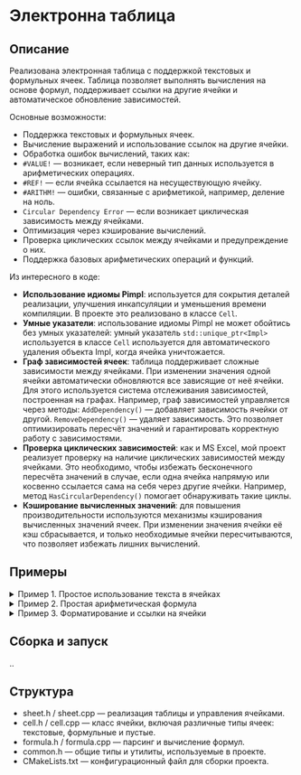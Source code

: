 # Электронна таблица

## Описание
Реализована электронная таблица с поддержкой текстовых и формульных ячеек. Таблица позволяет выполнять вычисления на основе формул, поддерживает ссылки на другие ячейки и автоматическое обновление зависимостей.

Основные возможности:
- Поддержка текстовых и формульных ячеек.
- Вычисление выражений и использование ссылок на другие ячейки.
- Обработка ошибок вычислений, таких как:
- `#VALUE!` — возникает, если неверный тип данных используется в арифметических операциях.
- `#REF!` — если ячейка ссылается на несуществующую ячейку.
- `#ARITHM!` — ошибки, связанные с арифметикой, например, деление на ноль.
- `Circular Dependency Error` — если возникает циклическая зависимость между ячейками.
- Оптимизация через кэширование вычислений.
- Проверка циклических ссылок между ячейками и предупреждение о них.
- Поддержка базовых арифметических операций и функций.

Из интересного в коде:
- **Использование идиомы Pimpl**: используется для сокрытия деталей реализации, улучшения инкапсуляции и уменьшения времени компиляции. В проекте это реализовано в классе `Cell`.
- **Умные указатели**: использование идиомы Pimpl не может обойтись без умных указателей: умный указатель `std::unique_ptr<Impl>` используется в классе `Cell` используется для автоматического удаления объекта Impl, когда ячейка уничтожается.
- **Граф зависимостей ячеек**: таблица поддерживает сложные зависимости между ячейками. При изменении значения одной ячейки автоматически обновляются все зависящие от неё ячейки. Для этого используется система отслеживания зависимостей, построенная на графах. Например, граф зависимостей управляется через методы:
   `AddDependency()` — добавляет зависимость ячейки от другой.
  `RemoveDependency()` — удаляет зависимость.
  Это позволяет оптимизировать пересчёт значений и гарантировать корректную работу с зависимостями.
- **Проверка циклических зависимостей**: как и MS Excel, мой проект реализует проверку на наличие циклических зависимостей между ячейками. Это необходимо, чтобы избежать бесконечного пересчёта значений в случае, если одна ячейка напрямую или косвенно ссылается сама на себя через другие ячейки. Например, метод `HasCircularDependency()` помогает обнаруживать такие циклы.
- **Кэширование вычисленных значений**: для повышения производительности используются механизмы кэширования вычисленных значений ячеек. При изменении значения ячейки её кэш сбрасывается, и только необходимые ячейки пересчитываются, что позволяет избежать лишних вычислений.

## Примеры
<details>

<summary>Пример 1. Простое использование текста в ячейках</summary>

```cpp
auto sheet = CreateSheet();

sheet->SetCell("A1"_pos, "Hello");
sheet->SetCell("A2"_pos, "World");
sheet->SetCell("B1"_pos, "123");

std::cout << sheet->GetCell("A1"_pos)->GetText();  
std::cout << sheet->GetCell("A2"_pos)->GetText();  
std::cout << sheet->GetCell("B1"_pos)->GetValue();  
```
Выходной поток:
```
>> HelloWorld123
```
</details>

<details>

<summary>Пример 2. Простая арифметическая формула</summary>
Можно задать формулы в ячейках, которые будут ссылаться на другие ячейки и выполнять арифметические операции.

```cpp
auto sheet = CreateSheet();

sheet->SetCell("A1"_pos, "2");
sheet->SetCell("A2"_pos, "3");
sheet->SetCell("A3"_pos, "=A1 + A2");

std::cout << std::get<double>(sheet->GetCell("A3"_pos)->GetValue());
```
Выходной поток:
```
>> 5
```
</details>

<details>

<summary>Пример 3. Форматирование и ссылки на ячейки</summary>

Формулы автоматически форматируются при вводе, а ссылки на ячейки могут повторяться.

```cpp
auto sheet = CreateSheet();

sheet->SetCell("A1"_pos, "= 2 + 2 ");
std::cout << sheet->GetCell("A1"_pos)->GetText() << std::endl;

sheet->SetCell("B1"_pos, "=A1 + A1");
std::cout << std::get<double>(sheet->GetCell("B1"_pos)->GetValue()) << std::endl;
```
Выходной поток:
```
>> =2+2
>> 8
```

</details>

## Сборка и запуск
..

## Структура
- sheet.h / sheet.cpp — реализация таблицы и управления ячейками.
- cell.h / cell.cpp — класс ячейки, включая различные типы ячеек: текстовые, формульные и пустые.
- formula.h / formula.cpp — парсинг и вычисление формул.
- common.h — общие типы и утилиты, используемые в проекте.
- CMakeLists.txt — конфигурационный файл для сборки проекта.
